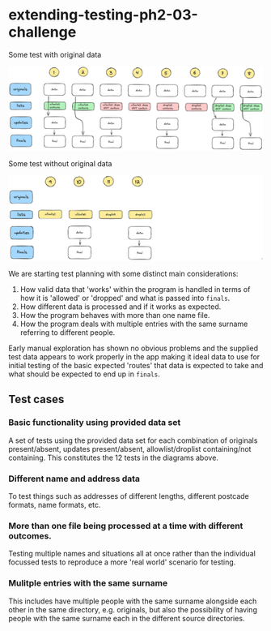 # extending-testing-ph2-03-challenge

Some test with original data

![combinations with originals](images/has_originals2.png)

Some test without original data

![combinations without originals](images/no_originals5.png)

We are starting test planning with some distinct main considerations:
1. How valid data that 'works' within the program is handled in terms of how it is 'allowed' or 'dropped' and what is passed into `finals`.
2. How different data is processed and if it works as expected.
3. How the program behaves with more than one name file.
4. How the program deals with multiple entries with the same surname referring to different people.

Early manual exploration has shown no obvious problems and the supplied test data appears to work properly in the app making it ideal data to use for initial testing of the basic expected 'routes' that data is expected to take and what should be expected to end up in `finals`.

## Test cases

### Basic functionality using provided data set

A set of tests using the provided data set for each combination of originals present/absent, updates present/absent, allowlist/droplist containing/not containing. This constitutes the 12 tests in the diagrams above.

### Different name and address data

To test things such as addresses of different lengths, different postcade formats, name formats, etc.

### More than one file being processed at a time with different outcomes.

Testing multiple names and situations all at once rather than the individual focussed tests to reproduce a more 'real world' scenario for testing.

### Mulitple entries with the same surname

This includes have multiple people with the same surname alongside each other in the same directory, e.g. originals, but also the possibility of having people with the same surname each in the different source directories.

